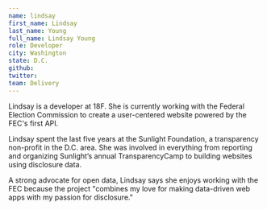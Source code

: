 ```yaml
---
name: lindsay
first_name: Lindsay
last_name: Young
full_name: Lindsay Young
role: Developer
city: Washington
state: D.C.
github:
twitter:
team: Delivery
---
```


Lindsay is a developer at 18F. She is currently working with the Federal Election Commission to create a user-centered website powered by the FEC's first API.

Lindsay spent the last five years at the Sunlight Foundation, a transparency non-profit in the D.C. area. She was involved in everything from reporting and organizing Sunlight’s annual TransparencyCamp to building websites using disclosure data.  

A strong advocate for open data, Lindsay says she enjoys working with the FEC because the project "combines my love for making data-driven web apps with my passion for disclosure."
